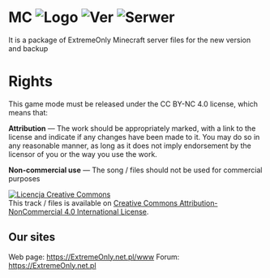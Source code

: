 # MC ![Logo](https://img.shields.io/discord/708763412670447694?color=blue&label=Discord&logo=Discord) ![Ver](https://img.shields.io/github/v/release/ExtremeOnly/MC?color=darkgreen&label=Ver&logo=Github) ![Serwer](https://img.shields.io/uptimerobot/status/m783941685-9cf0d370ad4beaa5bb4bb1a9?logo=microsoft&logoColor=blue)
It is a package of ExtremeOnly Minecraft server files for the new version and backup

# Rights
This game mode must be released under the CC BY-NC 4.0 license, which means that:

**Attribution** — The work should be appropriately marked, with a link to the license and indicate if any changes have been made to it. You may do so in any reasonable manner, as long as it does not imply endorsement by the licensor of you or the way you use the work.

**Non-commercial use** — The song / files should not be used for commercial purposes

<a rel="license" href="http://creativecommons.org/licenses/by-nc/4.0/"><img alt="Licencja Creative Commons" style="border-width:0" src="https://i.creativecommons.org/l/by-nc/4.0/88x31.png" /></a><br />This track / files is available on <a rel="license" href="http://creativecommons.org/licenses/by-nc/4.0/">Creative Commons Attribution-NonCommercial 4.0 International License</a>.

## Our sites

Web page: https://ExtremeOnly.net.pl/www
Forum: https://ExtremeOnly.net.pl

